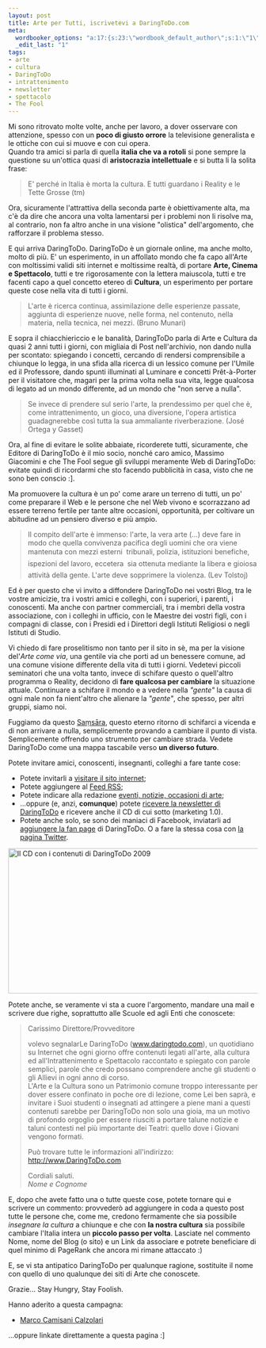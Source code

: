 ```yaml
--- 
layout: post
title: Arte per Tutti, iscrivetevi a DaringToDo.com
meta: 
  wordbooker_options: "a:17:{s:23:\"wordbook_default_author\";s:1:\"1\";s:23:\"wordbook_extract_length\";s:3:\"256\";s:25:\"wordbook_fbshare_location\";s:3:\"top\";s:24:\"wordbook_fblike_location\";s:3:\"top\";s:22:\"wordbook_fblike_action\";s:9:\"recommend\";s:27:\"wordbook_fblike_colorscheme\";s:4:\"dark\";s:20:\"wordbook_fblike_font\";s:5:\"arial\";s:22:\"wordbook_fblike_button\";s:12:\"button_count\";s:21:\"wordbook_fblike_faces\";s:5:\"false\";s:18:\"wordbook_attribute\";s:7:\"%title%\";s:29:\"wordbook_republish_time_frame\";s:2:\"10\";s:29:\"wordbooker_status_update_text\";s:35:\": New blog post :  %title% - %link%\";s:19:\"wordbook_actionlink\";s:3:\"300\";s:18:\"wordbook_page_post\";s:15:\"131388540210117\";s:18:\"wordbook_orandpage\";s:1:\"1\";s:26:\"wordbooker_publish_default\";s:3:\"200\";s:18:\"wordbook_status_id\";s:4:\"-100\";}"
  _edit_last: "1"
tags: 
- arte
- cultura
- DaringToDo
- intrattenimento
- newsletter
- spettacolo
- The Fool
---
```

Mi sono ritrovato molte volte, anche per lavoro, a dover osservare con attenzione, spesso con un **poco di giusto orrore** la televisione generalista e le ottiche con cui si muove e con cui opera.  
Quando tra amici si parla di quella **italia che va a rotoli** si pone sempre la questione su un'ottica quasi di **aristocrazia intellettuale** e si butta li la solita frase:  
  
> E' perché in Italia è morta la cultura. E tutti guardano i Reality e le Tette Grosse (tm)  
  
Ora, sicuramente l'attrattiva della seconda parte è obiettivamente alta, ma c'è da dire che ancora una volta lamentarsi per i problemi non li risolve ma, al contrario, non fa altro anche in una visione "olistica" dell'argomento, che rafforzare il problema stesso.

E qui arriva DaringToDo. DaringToDo è un giornale online, ma anche molto, molto di più. E' un esperimento, in un affollato mondo che fa capo all'Arte con moltissimi validi siti internet e moltissime realtà, di portare **Arte, Cinema e Spettacolo**, tutti e tre rigorosamente con la lettera maiuscola, tutti e tre facenti capo a quel concetto etereo di **Cultura**, un esperimento per portare queste cose nella vita di tutti i giorni.  

> L'arte è ricerca continua, assimilazione delle esperienze passate, aggiunta di esperienze nuove, nelle forma, nel contenuto, nella materia, nella tecnica, nei mezzi. (Bruno Munari)
  
E sopra il chiacchiericcio e le banalità, DaringToDo parla di Arte e Cultura da quasi 2 anni tutti i giorni, con migliaia di Post nell'archivio, non dando nulla per scontato: spiegando i concetti, cercando di rendersi comprensibile a chiunque lo legga, in una sfida alla ricerca di un lessico comune per l'Umile ed il Professore, dando spunti illuminati al Luminare e concetti Prêt-à-Porter per il visitatore che, magari per la prima volta nella sua vita, legge qualcosa di legato ad un mondo differente, ad un mondo che "non serve a nulla".
  
> Se invece di prendere sul serio l'arte, la prendessimo per quel che è, come intrattenimento, un gioco, una diversione, l'opera artistica guadagnerebbe così tutta la sua ammaliante riverberazione. (José Ortega y Gasset)
  
Ora, al fine di evitare le solite abbaiate, ricorderete tutti, sicuramente, che Editore di DaringToDo è il mio socio, nonché caro amico, Massimo Giacomini e che The Fool segue gli sviluppi meramente Web di DaringToDo: evitate quindi di ricordarmi che sto facendo pubblicità in casa, visto che ne sono ben conscio :].  
  
Ma promuovere la cultura è un po' come arare un terreno di tutti, un po' come preparare il Web e le persone che nel Web vivono e scorrazzano ad essere terreno fertile per tante altre occasioni, opportunità, per coltivare un abitudine ad un pensiero diverso e più ampio.
  
> Il compito dell'arte è immenso: l'arte, la vera arte (...) deve fare in modo che quella convivenza pacifica degli uomini che ora viene mantenuta con mezzi esterni  tribunali, polizia, istituzioni benefiche, ispezioni del lavoro, eccetera  sia ottenuta mediante la libera e gioiosa attività della gente. L'arte deve sopprimere la violenza. (Lev Tolstoj)
  
Ed è per questo che vi invito a diffondere DaringToDo nei vostri Blog, tra le vostre amicizie, tra i vostri amici e colleghi, con i superiori, i parenti, i conoscenti. Ma anche con partner commerciali, tra i membri della vostra associazione, con i colleghi in ufficio, con le Maestre dei vostri figli, con i compagni di classe, con i Presidi ed i Direttori degli Istituti Religiosi o negli Istituti di Studio.  
  
Vi chiedo di fare proselitismo non tanto per il sito in sè, ma per la visione del'*Arte come via*, una gentile via che porti ad un benessere comune, ad una comune visione differente della vita di tutti i giorni. Vedetevi piccoli seminatori che una volta tanto, invece di schifare questo o quell'altro programma o Reality, decidono di **fare qualcosa per cambiare** la situazione attuale. Continuare a schifare il mondo e a vedere nella *"gente"* la causa di ogni male non fa nient'altro che alienare la *"gente"*, che spesso, per altri gruppi, siamo noi.  
  
Fuggiamo da questo [Sa&#7747;s&#257;ra](http://it.wikipedia.org/wiki/Sa%E1%B9%83s%C4%81ra), questo eterno ritorno di schifarci a vicenda e di non arrivare a nulla, semplicemente provando a cambiare il punto di vista. Semplicemente offrendo uno strumento per cambiare strada. Vedete DaringToDo come una mappa tascabile verso **un diverso futuro**.  

Potete invitare amici, conoscenti, insegnanti, colleghi a fare tante cose:  
  
* Potete invitarli a [visitare il sito internet](http://www.daringtodo.com);
* Potete aggiungere al [Feed RSS](http://daringToDo.com/feed);
* Potete indicare alla redazione [eventi, notizie, occasioni di arte](mailto:redazione@daringtodo.com);
* ...oppure (e, anzi, **comunque**) potete [ricevere la newsletter di DaringToDo](http://www.daringtodo.com/wp-login.php?action=register) e ricevere anche il CD di cui sotto (marketing 1.0).  
* Potete anche solo, se sono dei maniaci di Facebook, inviatarli ad [aggiungere la fan page](http://www.facebook.com/profile.php?id=1843558042&ref=search&sid=502992052.3798166155..1) di DaringToDo. O a fare la stessa cosa con [la pagina Twitter](http://twitter.com/daringtodo).  

<a href="http://www.daringtodo.com/wp-login.php?action=register"><img src="http://www.lastknight.com/download//2010/04/cd3d-540x293.jpg" alt="Il CD con i contenuti di DaringToDo 2009" title="Il CD di DaringToDo" width="540" height="293" class="aligncenter size-medium wp-image-1952" /></a>
    
Potete anche, se veramente vi sta a cuore l'argomento, mandare una mail e scrivere due righe, soprattutto alle Scuole ed agli Enti che conoscete:  
  
> Carissimo Direttore/Provveditore
>
> volevo segnalarLe DaringToDo (www.daringtodo.com), un quotidiano su Internet che ogni giorno offre contenuti legati all'arte, alla cultura ed all'Intrattenimento e Spettacolo raccontato e spiegato con parole semplici, parole che credo possano comprendere anche gli studenti o gli Allievi in ogni anno di corso.  
> L'Arte e la Cultura sono un Patrimonio comune troppo interessante per dover essere confinato in poche ore di lezione, come Lei ben saprà, e invitare i Suoi studenti o insegnati ad attingere a piene mani a questi contenuti sarebbe per DaringToDo non solo una gioia, ma un motivo di profondo orgoglio per essere riusciti a portare talune notizie e taluni contesti nel più importante dei Teatri: quello dove i Giovani vengono formati.  
> 
> Può trovare tutte le informazioni all'indirizzo: http://www.DaringToDo.com  
>  
>  Cordiali saluti.  
> *Nome e Cognome*  
    
E, dopo che avete fatto una o tutte queste cose, potete tornare qui e scrivere un commento: provvederò ad aggiungere in coda a questo post tutte le persone che, come me, credono fermamente che sia possibile *insegnare la cultura* a chiunque e che con **la nostra cultura** sia possibile cambiare l'Italia intera un **piccolo passo per volta**. Lasciate nel commento Nome, nome del Blog (o sito) e un Link da associare e potrete beneficiare di quel minimo di PageRank che ancora mi rimane attaccato :)  
  
E, se vi sta antipatico DaringToDo per qualunque ragione, sostituite il nome con quello di uno qualunque dei siti di Arte che conoscete.  
  
Grazie... Stay Hungry, Stay Foolish.  
  
Hanno aderito a questa campagna:  
  
* [Marco Camisani Calzolari](http://www.camisanicalzolari.com/2010/04/daringtodo-com.html)
  
...oppure linkate direttamente a questa pagina :]  
  
 
